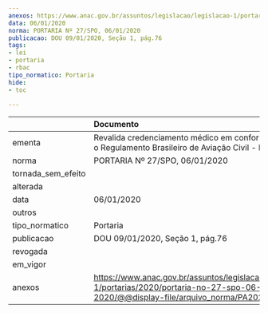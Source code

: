 ```yaml
---
anexos: https://www.anac.gov.br/assuntos/legislacao/legislacao-1/portarias/2020/portaria-no-27-spo-06-01-2020/@@display-file/arquivo_norma/PA2020-0027.pdf
data: 06/01/2020
norma: PORTARIA Nº 27/SPO, 06/01/2020
publicacao: DOU 09/01/2020, Seção 1, pág.76
tags:
- lei
- portaria
- rbac
tipo_normatico: Portaria
hide: 
- toc 
 
---
```


|                    | Documento                                                                                                                                          |
|:-------------------|:---------------------------------------------------------------------------------------------------------------------------------------------------|
| ementa             | Revalida credenciamento médico em conformidade com o Regulamento Brasileiro de Aviação Civil - RBAC nº 67.                                         |
| norma              | PORTARIA Nº 27/SPO, 06/01/2020                                                                                                                     |
| tornada_sem_efeito |                                                                                                                                                    |
| alterada           |                                                                                                                                                    |
| data               | 06/01/2020                                                                                                                                         |
| outros             |                                                                                                                                                    |
| tipo_normatico     | Portaria                                                                                                                                           |
| publicacao         | DOU 09/01/2020, Seção 1, pág.76                                                                                                                    |
| revogada           |                                                                                                                                                    |
| em_vigor           |                                                                                                                                                    |
| anexos             | https://www.anac.gov.br/assuntos/legislacao/legislacao-1/portarias/2020/portaria-no-27-spo-06-01-2020/@@display-file/arquivo_norma/PA2020-0027.pdf |